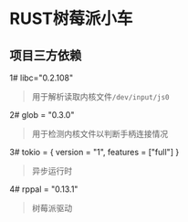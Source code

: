 # RUST树莓派小车

## 项目三方依赖
1# libc="0.2.108"
> 用于解析读取内核文件`/dev/input/js0` 

2# glob = "0.3.0"
> 用于检测内核文件以判断手柄连接情况

3# tokio = { version = "1", features = ["full"] }
> 异步运行时


4# rppal = "0.13.1"
> 树莓派驱动

